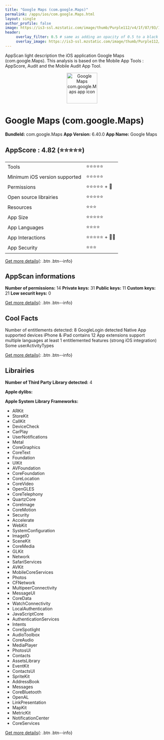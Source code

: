 ```yaml
---
title: "Google Maps (com.google.Maps)"
permalink: /apps/ios/com.google.Maps.html
layout: single
author_profile: false
image: https://is3-ssl.mzstatic.com/image/thumb/Purple112/v4/1f/87/93/1f879377-af65-1885-2cb4-d293c8ec0a9e/logo_maps_ios_color-0-1x_U007emarketing-0-0-0-6-0-0-85-220.png/512x512bb.jpg
header: 
     overlay_filter: 0.5 # same as adding an opacity of 0.5 to a black background
     overlay_image: https://is3-ssl.mzstatic.com/image/thumb/Purple112/v4/1f/87/93/1f879377-af65-1885-2cb4-d293c8ec0a9e/logo_maps_ios_color-0-1x_U007emarketing-0-0-0-6-0-0-85-220.png/512x512bb.jpg
---
```

AppScan light description the iOS application Google Maps (com.google.Maps). This analysis is based on the Mobile App Tools : AppScore, Audit and the Mobile Audit App Tool.

  
  
<div style="text-align: center;"><img src="https://is3-ssl.mzstatic.com/image/thumb/Purple112/v4/1f/87/93/1f879377-af65-1885-2cb4-d293c8ec0a9e/logo_maps_ios_color-0-1x_U007emarketing-0-0-0-6-0-0-85-220.png/512x512bb.jpg" width="100" height="100" alt="Google Maps com.google.Maps app icon"></div>  
  
# Google Maps (com.google.Maps)

**BundleId:** com.google.Maps
**App Version:** 6.40.0
**App Name:** Google Maps


## AppScore : 4.82 (⭐️⭐️⭐️⭐️⭐️) 

<table>
<tr><td> Tools </td><td> ⭐️⭐️⭐️⭐️⭐️ </td></tr>
<tr><td> Minimum iOS version supported </td><td> ⭐️⭐️⭐️⭐️⭐️ </td></tr>
<tr><td> Permissions </td><td> ⭐️⭐️⭐️⭐️⭐️ + 🌟 </td></tr>
<tr><td> Open source librairies </td><td> ⭐️⭐️⭐️⭐️⭐️ </td></tr>
<tr><td> Resources </td><td> ⭐️⭐️⭐️ </td></tr>
<tr><td> App Size </td><td> ⭐️⭐️⭐️⭐️⭐️ </td></tr>
<tr><td> App Languages </td><td> ⭐️⭐️⭐️⭐️ </td></tr>
<tr><td> App Interactions </td><td> ⭐️⭐️⭐️⭐️⭐️ + 🌟🌟 </td></tr>
<tr><td> App Security </td><td> ⭐️⭐️⭐️ </td></tr>
</table>

[Get more details](/pricing.html){: .btn .btn--info}  
  
## AppScan informations 

**Number of permissions:** 14
**Private keys:** 31
**Public keys:** 11
**Custom keys:** 21
**Low securit keys:** 0
  
[Get more details](/pricing.html){: .btn .btn--info}

## Cool Facts

Number of entitlements detected: 8
GoogleLogin detected
Native App
supported devices iPhone & iPad
contains 12 App extensions
support multiple languages
at least 1 entitlemented features (strong iOS integration)
Some userActivityTypes
  
[Get more details](/pricing.html){: .btn .btn--info}

## Librairies 
**Number of Third Party Library detected:** 4

**Apple dylibs:**


**Apple System Library Frameworks:**
- ARKit
- StoreKit
- CallKit
- DeviceCheck
- CarPlay
- UserNotifications
- Metal
- CoreGraphics
- CoreText
- Foundation
- UIKit
- AVFoundation
- CoreFoundation
- CoreLocation
- CoreVideo
- OpenGLES
- CoreTelephony
- QuartzCore
- CoreImage
- CoreMotion
- Security
- Accelerate
- WebKit
- SystemConfiguration
- ImageIO
- SceneKit
- CoreMedia
- GLKit
- Network
- SafariServices
- AVKit
- MobileCoreServices
- Photos
- CFNetwork
- MultipeerConnectivity
- MessageUI
- CoreData
- WatchConnectivity
- LocalAuthentication
- JavaScriptCore
- AuthenticationServices
- Intents
- CoreSpotlight
- AudioToolbox
- CoreAudio
- MediaPlayer
- PhotosUI
- Contacts
- AssetsLibrary
- EventKit
- ContactsUI
- SpriteKit
- AddressBook
- Messages
- CoreBluetooth
- OpenAL
- LinkPresentation
- MapKit
- MetricKit
- NotificationCenter
- CoreServices


  
[Get more details](/pricing.html){: .btn .btn--info}

